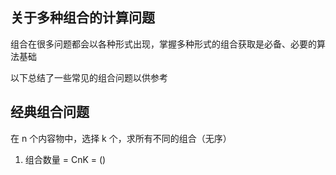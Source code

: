 ## 关于多种组合的计算问题

组合在很多问题都会以各种形式出现，掌握多种形式的组合获取是必备、必要的算法基础

以下总结了一些常见的组合问题以供参考

## 经典组合问题

在 n 个内容物中，选择 k 个，求所有不同的组合（无序）

1. 组合数量 = CnK = ()
